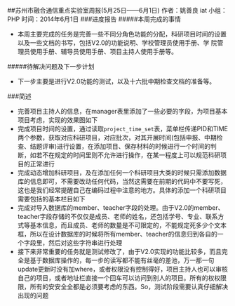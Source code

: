 ##苏州市融合通信重点实验室周报(5月25日——6月1日)
	作者：姚善良 iat                   小组：PHP                        时间：2014年6月1日
###进度报告
#####本周完成的事情
* 本周主要完成的任务是完善一些不同分角色功能的分配，科研项目时间的设置以及一些文档的书写，包括V2.0的功能说明、学校管理员使用手册、学
院管理员使用手册、辅导员使用手册、项目主持人使用手册等。

#####待解决问题及下一步计划
* 下一步主要是进行V2.0功能的测试，以及十六批中期检查文档的准备等。

###简述
* 完善项目主持人的信息，在manager表里添加了一些必要的字段，为项目基本项目考虑，实现的效果图如下 
* 完成项目时间的设置，通过读取`project_time_set`表，菜单栏传递PID和TIME两个参数，获取对应科研项目，对应批次，对其开展时间(包括申报、中期检查、结题评审)进行设置，在添加项目、保存材料的时候进行一个时间的判断，如若不在规定的时间里则不允许进行操作，在某一程度上可以规范科研项目的正常进行
* 完成动态增加科研项目，及在添加任何一个科研项目大类的时候只需添加数据库的信息即可，不需要改动任何代码，当然这需要在前期的代码中不要写死，这也是我们经常提醒自己在编码过程中注意的地方。具体的添加一个科研项目需要包括的基本栏目如下
* 完成对导入数据库的member、teacher字段的处理。由于V2.0的member、teacher字段存储的不仅仅是成员、老师的姓名，还包括学号、专业、联系方式等基本信息，而且成员、老师的数量是不可限定的，不能规定死多少个文本框，所以在设计数据库的时候将所有member、teacher的信息归到各自的一个字段里，然后对这些字符串进行处理
* 接下来非常重要的任务就是测试修改了，由于V2.0实现的功能比较多，而且完全是基于数据库操作的，每一步的读写都不能有丝毫的差池，万一那一句update更新时没有加where，或者权限没有控制得好，项目主持人也可以审核自己的项目，或者地址栏直接一个回车可以访问到别人的项目。所有的权权限限，所有的安安全全都是必须要考虑的东西。So，测试阶段需要认真仔细解决出现的问题
